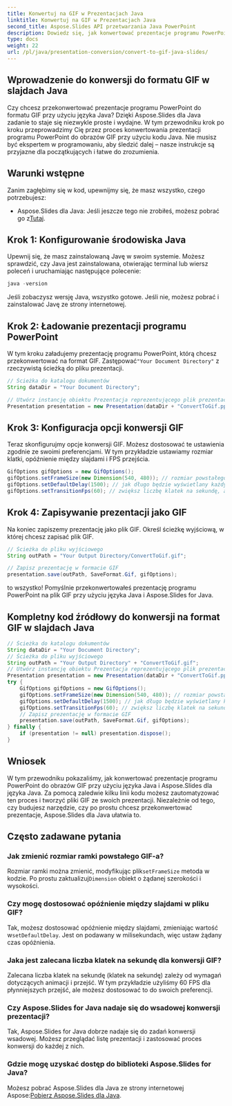 ```yaml
---
title: Konwertuj na GIF w Prezentacjach Java
linktitle: Konwertuj na GIF w Prezentacjach Java
second_title: Aspose.Slides API przetwarzania Java PowerPoint
description: Dowiedz się, jak konwertować prezentacje programu PowerPoint na obrazy GIF w Javie za pomocą Aspose.Slides. Łatwy przewodnik krok po kroku umożliwiający bezproblemową konwersję.
type: docs
weight: 22
url: /pl/java/presentation-conversion/convert-to-gif-java-slides/
---
```


## Wprowadzenie do konwersji do formatu GIF w slajdach Java

Czy chcesz przekonwertować prezentacje programu PowerPoint do formatu GIF przy użyciu języka Java? Dzięki Aspose.Slides dla Java zadanie to staje się niezwykle proste i wydajne. W tym przewodniku krok po kroku przeprowadzimy Cię przez proces konwertowania prezentacji programu PowerPoint do obrazów GIF przy użyciu kodu Java. Nie musisz być ekspertem w programowaniu, aby śledzić dalej – nasze instrukcje są przyjazne dla początkujących i łatwe do zrozumienia.

## Warunki wstępne

Zanim zagłębimy się w kod, upewnijmy się, że masz wszystko, czego potrzebujesz:

-  Aspose.Slides dla Java: Jeśli jeszcze tego nie zrobiłeś, możesz pobrać go z[Tutaj](https://releases.aspose.com/slides/java/).

## Krok 1: Konfigurowanie środowiska Java

Upewnij się, że masz zainstalowaną Javę w swoim systemie. Możesz sprawdzić, czy Java jest zainstalowana, otwierając terminal lub wiersz poleceń i uruchamiając następujące polecenie:

```java
java -version
```

Jeśli zobaczysz wersję Java, wszystko gotowe. Jeśli nie, możesz pobrać i zainstalować Javę ze strony internetowej.

## Krok 2: Ładowanie prezentacji programu PowerPoint

 W tym kroku załadujemy prezentację programu PowerPoint, którą chcesz przekonwertować na format GIF. Zastępować`"Your Document Directory"` z rzeczywistą ścieżką do pliku prezentacji.

```java
// Ścieżka do katalogu dokumentów
String dataDir = "Your Document Directory";

// Utwórz instancję obiektu Prezentacja reprezentującego plik prezentacji
Presentation presentation = new Presentation(dataDir + "ConvertToGif.pptx");
```

## Krok 3: Konfiguracja opcji konwersji GIF

Teraz skonfigurujmy opcje konwersji GIF. Możesz dostosować te ustawienia zgodnie ze swoimi preferencjami. W tym przykładzie ustawiamy rozmiar klatki, opóźnienie między slajdami i FPS przejścia.

```java
GifOptions gifOptions = new GifOptions();
gifOptions.setFrameSize(new Dimension(540, 480)); // rozmiar powstałego GIF-u
gifOptions.setDefaultDelay(1500); // jak długo będzie wyświetlany każdy slajd, dopóki nie zostanie zmieniony na następny
gifOptions.setTransitionFps(60); // zwiększ liczbę klatek na sekundę, aby uzyskać lepszą jakość animacji przejścia
```

## Krok 4: Zapisywanie prezentacji jako GIF

Na koniec zapiszemy prezentację jako plik GIF. Określ ścieżkę wyjściową, w której chcesz zapisać plik GIF.

```java
// Ścieżka do pliku wyjściowego
String outPath = "Your Output Directory/ConvertToGif.gif";

// Zapisz prezentację w formacie GIF
presentation.save(outPath, SaveFormat.Gif, gifOptions);
```

to wszystko! Pomyślnie przekonwertowałeś prezentację programu PowerPoint na plik GIF przy użyciu języka Java i Aspose.Slides for Java.

## Kompletny kod źródłowy do konwersji na format GIF w slajdach Java

```java
// Ścieżka do katalogu dokumentów
String dataDir = "Your Document Directory";
// Ścieżka do pliku wyjściowego
String outPath = "Your Output Directory" + "ConvertToGif.gif";
// Utwórz instancję obiektu Prezentacja reprezentującego plik prezentacji
Presentation presentation = new Presentation(dataDir + "ConvertToGif.pptx");
try {
	GifOptions gifOptions = new GifOptions();
	gifOptions.setFrameSize(new Dimension(540, 480)); // rozmiar powstałego GIF-u
	gifOptions.setDefaultDelay(1500); // jak długo będzie wyświetlany każdy slajd, dopóki nie zostanie zmieniony na następny
	gifOptions.setTransitionFps(60); // zwiększ liczbę klatek na sekundę, aby uzyskać lepszą jakość animacji przejścia
	// Zapisz prezentację w formacie GIF
	presentation.save(outPath, SaveFormat.Gif, gifOptions);
} finally {
	if (presentation != null) presentation.dispose();
}
```

## Wniosek

W tym przewodniku pokazaliśmy, jak konwertować prezentacje programu PowerPoint do obrazów GIF przy użyciu języka Java i Aspose.Slides dla języka Java. Za pomocą zaledwie kilku linii kodu możesz zautomatyzować ten proces i tworzyć pliki GIF ze swoich prezentacji. Niezależnie od tego, czy budujesz narzędzie, czy po prostu chcesz przekonwertować prezentacje, Aspose.Slides dla Java ułatwia to.

## Często zadawane pytania

### Jak zmienić rozmiar ramki powstałego GIF-a?

 Rozmiar ramki można zmienić, modyfikując plik`setFrameSize` metoda w kodzie. Po prostu zaktualizuj`Dimension` obiekt o żądanej szerokości i wysokości.

### Czy mogę dostosować opóźnienie między slajdami w pliku GIF?

 Tak, możesz dostosować opóźnienie między slajdami, zmieniając wartość w`setDefaultDelay`. Jest on podawany w milisekundach, więc ustaw żądany czas opóźnienia.

### Jaka jest zalecana liczba klatek na sekundę dla konwersji GIF?

Zalecana liczba klatek na sekundę (klatek na sekundę) zależy od wymagań dotyczących animacji i przejść. W tym przykładzie użyliśmy 60 FPS dla płynniejszych przejść, ale możesz dostosować to do swoich preferencji.

### Czy Aspose.Slides for Java nadaje się do wsadowej konwersji prezentacji?

Tak, Aspose.Slides for Java dobrze nadaje się do zadań konwersji wsadowej. Możesz przeglądać listę prezentacji i zastosować proces konwersji do każdej z nich.

### Gdzie mogę uzyskać dostęp do biblioteki Aspose.Slides for Java?

 Możesz pobrać Aspose.Slides dla Java ze strony internetowej Aspose:[Pobierz Aspose.Slides dla Java](https://releases.aspose.com/slides/java/).